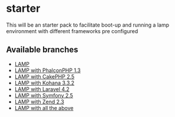 starter
=======

This will be an starter pack to facilitate boot-up  and running a lamp environment  with different frameworks pre configured 

## Available branches
* [LAMP](https://github.com/TakeawayIT/starter/tree/lamp)
* [LAMP with PhalconPHP 1.3](https://github.com/TakeawayIT/starter/tree/lamp-phalconphp13)
* [LAMP with CakePHP 2.5](https://github.com/TakeawayIT/starter/tree/lamp-cakephp25)
* [LAMP with Kohana 3.3.2](https://github.com/TakeawayIT/starter/tree/lamp-kohana332)
* [LAMP with Laravel 4.2](https://github.com/TakeawayIT/starter/tree/lamp-laravel42)
* [LAMP with Symfony 2.5](https://github.com/TakeawayIT/starter/tree/lamp-symfony2)
* [LAMP with Zend 2.3](https://github.com/TakeawayIT/starter/tree/lamp-zf2)
* [LAMP with all the above](https://github.com/TakeawayIT/starter/tree/lamp-frameworks)

